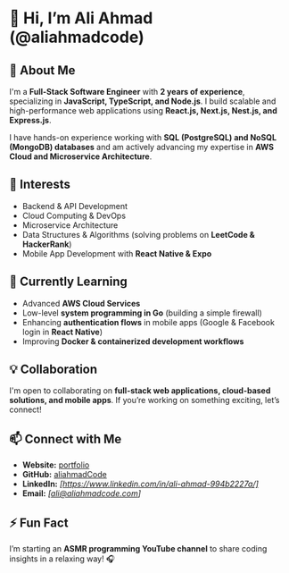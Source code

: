 
# 👋 Hi, I’m Ali Ahmad (@aliahmadcode)  

## 🚀 About Me  
I'm a **Full-Stack Software Engineer** with **2 years of experience**, specializing in **JavaScript, TypeScript, and Node.js**. I build scalable and high-performance web applications using **React.js, Next.js, Nest.js, and Express.js**.  

I have hands-on experience working with **SQL (PostgreSQL) and NoSQL (MongoDB) databases** and am actively advancing my expertise in **AWS Cloud and Microservice Architecture**.  

## 👀 Interests  
- Backend & API Development  
- Cloud Computing & DevOps  
- Microservice Architecture  
- Data Structures & Algorithms (solving problems on **LeetCode & HackerRank**)  
- Mobile App Development with **React Native & Expo**  

## 🌱 Currently Learning  
- Advanced **AWS Cloud Services**  
- Low-level **system programming in Go** (building a simple firewall)  
- Enhancing **authentication flows** in mobile apps (Google & Facebook login in **React Native**)  
- Improving **Docker & containerized development workflows**  

## 💡 Collaboration  
I'm open to collaborating on **full-stack web applications, cloud-based solutions, and mobile apps**. If you’re working on something exciting, let’s connect!  

## 📫 Connect with Me  
- **Website:** [portfolio](https://www.aliahmadcode.com/)  
- **GitHub:** [aliahmadCode](https://github.com/aliahmadcode)  
- **LinkedIn:** *[https://www.linkedin.com/in/ali-ahmad-994b2227a/]*  
- **Email:** *[ali@aliahmadcode.com]*  

## ⚡ Fun Fact  
I’m starting an **ASMR programming YouTube channel** to share coding insights in a relaxing way! 🎧  

